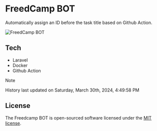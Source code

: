 # FreedCamp BOT

Automatically assign an ID before the task title based on Github Action.

![FreedCamp BOT](https://repository-images.githubusercontent.com/737932867/7d34798b-2680-471c-b089-a78a718d3d6a)

## Tech

- Laravel
- Docker
- Github Action

> [!NOTE]  
> History last updated on Saturday, March 30th, 2024, 4:49:58 PM

## License

The Freedcamp BOT is open-sourced software licensed under the [MIT license](https://opensource.org/licenses/MIT).
